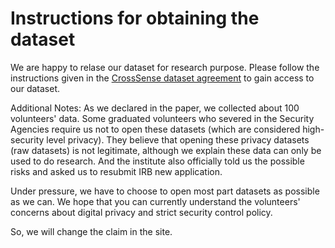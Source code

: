 # Instructions for obtaining the dataset
We are happy to relase our dataset for research purpose. Please follow the instructions given in the [CrossSense dataset agreement](https://github.com/nwuzj/CrossSense/blob/master/documentation/Dataset%20Release%20Agreement.pdf) to gain access to our dataset. 


Additional Notes:
As we declared in the paper, we collected about 100 volunteers' data. Some graduated volunteers who severed in the Security Agencies require us not to open these datasets (which are considered high-security level privacy). They believe that opening these privacy datasets (raw datasets) is not legitimate, although we explain these data can only be used to do research. And the institute also officially told us the possible risks and asked us to resubmit IRB new application.
 
Under pressure, we have to choose to open most part datasets as possible as we can.  We hope that you can currently understand the volunteers' concerns about digital privacy and strict security control policy.  
 
So, we will change the claim in the site.  
